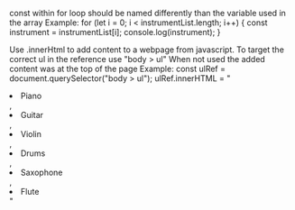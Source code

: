 const within for loop should be named differently than the variable used in the array
Example:
for (let i = 0; i < instrumentList.length; i++) {
const instrument = instrumentList[i];
console.log(instrument);
}

Use .innerHtml to add content to a webpage from javascript. To target the correct ul in the reference use "body > ul" When not used the added content was at the top of the page
Example:
const ulRef = document.querySelector("body > ul");
ulRef.innerHTML = "<li>Piano</li>, <li>Guitar</li>, <li>Violin</li>, <li>Drums</li>, <li>Saxophone</li>, <li>Flute</li>"
